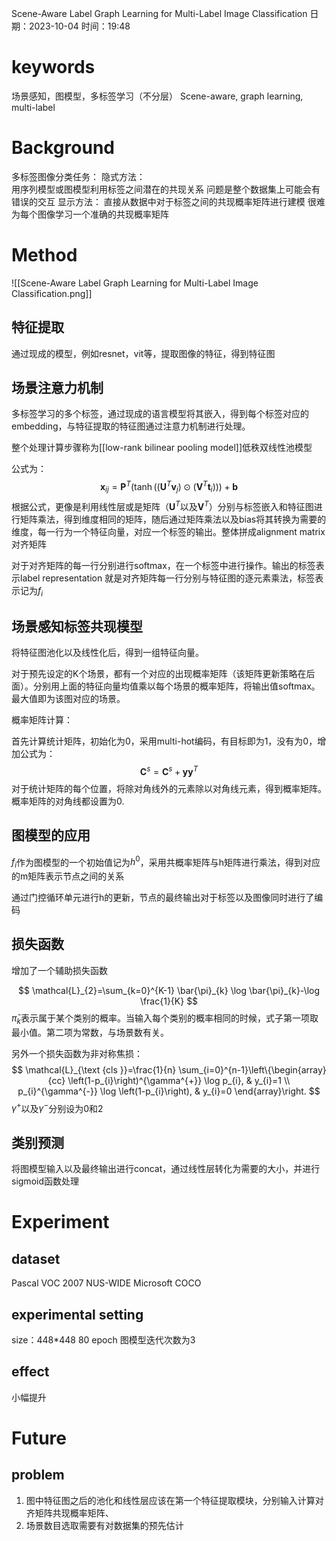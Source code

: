  Scene-Aware Label Graph Learning for Multi-Label Image Classification
日期：2023-10-04  时间：19:48

# keywords

场景感知，图模型，多标签学习（不分层）
Scene-aware, graph learning, multi-label

# Background

多标签图像分类任务：
隐式方法：	
	用序列模型或图模型利用标签之间潜在的共现关系
	问题是整个数据集上可能会有错误的交互
显示方法：
	直接从数据中对于标签之间的共现概率矩阵进行建模
	很难为每个图像学习一个准确的共现概率矩阵

# Method

![[Scene-Aware Label Graph Learning for Multi-Label Image Classification.png]]

## 特征提取

通过现成的模型，例如resnet，vit等，提取图像的特征，得到特征图

## 场景注意力机制

多标签学习的多个标签，通过现成的语言模型将其嵌入，得到每个标签对应的embedding，与特征提取的特征图通过注意力机制进行处理。

整个处理计算步骤称为[[low-rank bilinear pooling model]]低秩双线性池模型

公式为：
$$
	\mathbf{x}_{i j}=\mathbf{P}^{T}\left(\tanh \left(\left(\mathbf{U}^{T} \mathbf{v}_{j}\right) \odot\left(\mathbf{V}^{T} \mathbf{t}_{i}\right)\right)\right)+\mathbf{b}
 $$
根据公式，更像是利用线性层或是矩阵（$\mathbf{U}^{T}$以及$\mathbf{V}^{T}$）分别与标签嵌入和特征图进行矩阵乘法，得到维度相同的矩阵，随后通过矩阵乘法以及bias将其转换为需要的维度，每一行为一个特征向量，对应一个标签的输出。整体拼成alignment matrix对齐矩阵

对于对齐矩阵的每一行分别进行softmax，在一个标签中进行操作。输出的标签表示label representation 就是对齐矩阵每一行分别与特征图的逐元素乘法，标签表示记为$f_i$

## 场景感知标签共现模型

将特征图池化以及线性化后，得到一组特征向量。

对于预先设定的K个场景，都有一个对应的出现概率矩阵（该矩阵更新策略在后面）。分别用上面的特征向量均值乘以每个场景的概率矩阵，将输出值softmax。最大值即为该图对应的场景。

概率矩阵计算：

首先计算统计矩阵，初始化为0，采用multi-hot编码，有目标即为1，没有为0，增加公式为：
$$
	\mathbf{C}^{s}=\mathbf{C}^{s}+\mathbf{y} \mathbf{y}^{T}
 $$
对于统计矩阵的每个位置，将除对角线外的元素除以对角线元素，得到概率矩阵。概率矩阵的对角线都设置为0.

## 图模型的应用

$f_i$作为图模型的一个初始值记为$h^0$，采用共概率矩阵与h矩阵进行乘法，得到对应的m矩阵表示节点之间的关系

通过门控循环单元进行h的更新，节点的最终输出对于标签以及图像同时进行了编码

## 损失函数

增加了一个辅助损失函数

$$
	\mathcal{L}_{2}=\sum_{k=0}^{K-1} \bar{\pi}_{k} \log \bar{\pi}_{k}-\log \frac{1}{K}
 $$
$\bar{\pi}_{k}$表示属于某个类别的概率。当输入每个类别的概率相同的时候，式子第一项取最小值。第二项为常数，与场景数有关。

另外一个损失函数为非对称焦损：
$$
	\mathcal{L}_{\text {cls }}=\frac{1}{n} \sum_{i=0}^{n-1}\left\{\begin{array}{cc}
\left(1-p_{i}\right)^{\gamma^{+}} \log p_{i}, & y_{i}=1 \\
p_{i}^{\gamma^{-}} \log \left(1-p_{i}\right), & y_{i}=0
\end{array}\right.
 $$
$\gamma^{+}$以及$\gamma^{-}$分别设为0和2

## 类别预测

将图模型输入以及最终输出进行concat，通过线性层转化为需要的大小，并进行sigmoid函数处理

# Experiment

## dataset

Pascal VOC 2007
NUS-WIDE
Microsoft COCO

## experimental setting

size：448\*448
80 epoch
图模型迭代次数为3

## effect

小幅提升

# Future

## problem

1. 图中特征图之后的池化和线性层应该在第一个特征提取模块，分别输入计算对齐矩阵共现概率矩阵、
2. 场景数目选取需要有对数据集的预先估计
